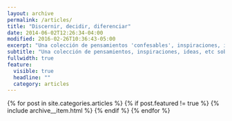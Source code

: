 ```yaml
---
layout: archive
permalink: /articles/
title: "Discernir, decidir, diferenciar"
date: 2014-06-02T12:26:34-04:00
modified: 2016-02-26T10:36:43-05:00
excerpt: "Una colección de pensamientos 'confesables', inspiraciones, ideas, planes y procesos que me encuentro en mi dia a dia."
subtitle: "Una colección de pensamientos, inspiraciones, ideas, etc sobre todos aquellos temas que me interesan. Todo es mente y luego cualquier otra cosa pero lo primero siempre se manifiesta en lo mental."
fullwidth: true
feature:
  visible: true
  headline: ""
  category: articles
---
```


{% for post in site.categories.articles %}
  {% if post.featured != true %}
  {% include archive__item.html %}
  {% endif %}
{% endfor %}
